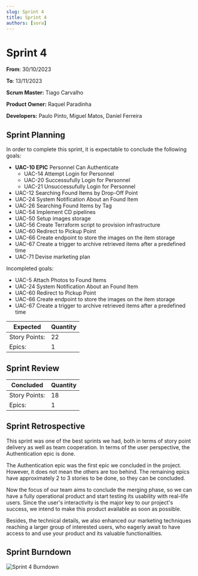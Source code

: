 ```yaml
---
slug: Sprint 4
title: Sprint 4
authors: [sora]
---
```


# Sprint 4

**From**: 30/10/2023

**To**: 13/11/2023

**Scrum Master:** Tiago Carvalho

**Product Owner:** Raquel Paradinha

**Developers:** Paulo Pinto, Miguel Matos, Daniel Ferreira

## Sprint Planning

In order to complete this sprint, it is expectable to conclude the following goals:


- **UAC-10 EPIC** Personnel Can Authenticate
    - UAC-14 Attempt Login for Personnel
    - UAC-20 Successufully Login for Personnel
    - UAC-21 Unsuccessufully Login for Personnel
- UAC-12 Searching Found Items by Drop-Off Point
- UAC-24 System Notification About an Found Item
- UAC-26 Searching Found Items by Tag
- UAC-54 Implement CD pipelines
- UAC-50 Setup images storage
- UAC-56 Create Terraform script to provision infrastructure
- UAC-60 Redirect to Pickup Point
- UAC-66 Create endpoint to store the images on the item storage
- UAC-67 Create a trigger to archive retrieved items after a predefined time
- UAC-71 Devise marketing plan

Incompleted goals:

- UAC-5 Attach Photos to Found Items
- UAC-24 System Notification About an Found Item
- UAC-60 Redirect to Pickup Point
- UAC-66 Create endpoint to store the images on the item storage
- UAC-67 Create a trigger to archive retrieved items after a predefined time

| Expected | Quantity |
| --- | --- |
| Story Points: | 22 |
| Epics: | 1 |


## Sprint Review


| Concluded| Quantity |
| --- | --- |
| Story Points: | 18 |
| Epics: | 1 |

## Sprint Retrospective

This sprint was one of the best sprints we had, both in terms of story point delivery as well as team cooperation. In terms of the user perspective, the Authentication epic is done.

The Authentication epic was the first epic we concluded in the project. However, it does not mean the others are too behind. The remaining epics have approximately 2 to 3 stories to be done, so they can be concluded.

Now the focus of our team aims to conclude the merging phase, so we can have a fully operational product and start testing its usability with real-life users. Since the user's interactivity is the major key to our project's success, we intend to make this product available as soon as possible.

Besides, the technical details, we also enhanced our marketing techniques reaching a larger group of interested users, who eagerly await to have access to and use your product and its valuable functionalities.

## Sprint Burndown

![Sprint 4 Burndown](https://media.discordapp.net/attachments/1153266163522994188/1179835261987848312/image.png?ex=657b3a36&is=6568c536&hm=4af807b1872ddeebb9c6db51f25cae967f16f537093fa82fa6443e813d4845b7&=&format=webp&quality=lossless&width=2566&height=1026)
